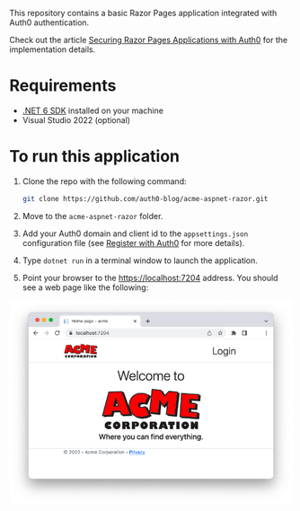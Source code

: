 This repository contains a basic Razor Pages application integrated with Auth0 authentication.

Check out the article [Securing Razor Pages Applications with Auth0](https://auth0.com/blog/securing-razor-pages-applications-with-auth0/) for the implementation details.

# Requirements

- [.NET 6 SDK](https://dotnet.microsoft.com/download/dotnet/6.0) installed on your machine
- Visual Studio 2022 (optional)

# To run this application

1. Clone the repo with the following command:

   ```bash
   git clone https://github.com/auth0-blog/acme-aspnet-razor.git
   ```

2. Move to the `acme-aspnet-razor` folder.

3. Add your Auth0 domain and client id to the `appsettings.json` configuration file (see [Register with Auth0](https://auth0.com/blog/securing-razor-pages-applications-with-auth0/#Register-with-Auth0) for more details).

4. Type `dotnet run` in a terminal window to launch the application.

5. Point your browser to the [https://localhost:7204](https://localhost:7204) address. You should see a web page like the following:

![acme-homepage-login](acme-homepage-login-razor.png)
